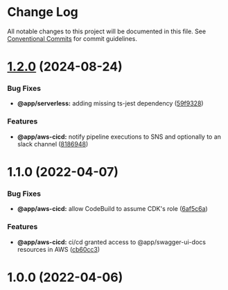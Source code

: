 # Change Log

All notable changes to this project will be documented in this file.
See [Conventional Commits](https://conventionalcommits.org) for commit guidelines.

# [1.2.0](https://github.com/cjuega/typescript-fullstack-skeleton/compare/@app/aws-cicd@1.1.0...@app/aws-cicd@1.2.0) (2024-08-24)


### Bug Fixes

* **@app/serverless:** adding missing ts-jest dependency ([59f9328](https://github.com/cjuega/typescript-fullstack-skeleton/commit/59f93287d67de7ae9f92686a173b1eef8437c5fa))


### Features

* **@app/aws-cicd:** notify pipeline executions to SNS and optionally to an slack channel ([8186948](https://github.com/cjuega/typescript-fullstack-skeleton/commit/818694806e1cb27821e0e0a460ab13a8f5b3fdb5))





# 1.1.0 (2022-04-07)


### Bug Fixes

* **@app/aws-cicd:** allow CodeBuild to assume CDK's role ([6af5c6a](https://github.com/cjuega/typescript-fullstack-skeleton/commit/6af5c6a16f04a00835aa96ab37ce3757be9f1b6f))


### Features

* **@app/aws-cicd:** ci/cd granted access to @app/swagger-ui-docs resources in AWS ([cb60cc3](https://github.com/cjuega/typescript-fullstack-skeleton/commit/cb60cc36d959918c5345cbcdd7c7561afba0c4d5))



# 1.0.0 (2022-04-06)
